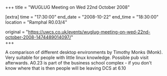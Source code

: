 +++
title = "WUGLUG Meeting on Wed 22nd October 2008"

[extra]
time = "17:30:00"
end_date = "2008-10-22"
end_time = "18:30:00"
location = "Ramphal R0.03/4"

original = "https://uwcs.co.uk/events/wuglug-meeting-on-wed-22nd-october-2008-1474489014097/"    
+++

A comparison of different desktop environments by Timothy Monks (Monk). Very suitable for people with little linux knowledge. Possible pub visit afterwards. A0.23 is part of the business school complex - if you don't know where that is then people will be leaving DCS at 6.10

